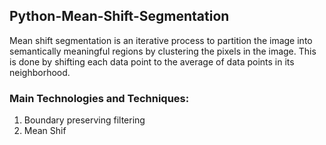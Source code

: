 ## Python-Mean-Shift-Segmentation
Mean shift segmentation is an iterative process to partition the image into semantically meaningful regions by clustering the pixels in the image. This is done by shifting each data point to the average of data points in its neighborhood.

### Main Technologies and Techniques:
1. Boundary preserving filtering
2. Mean Shif